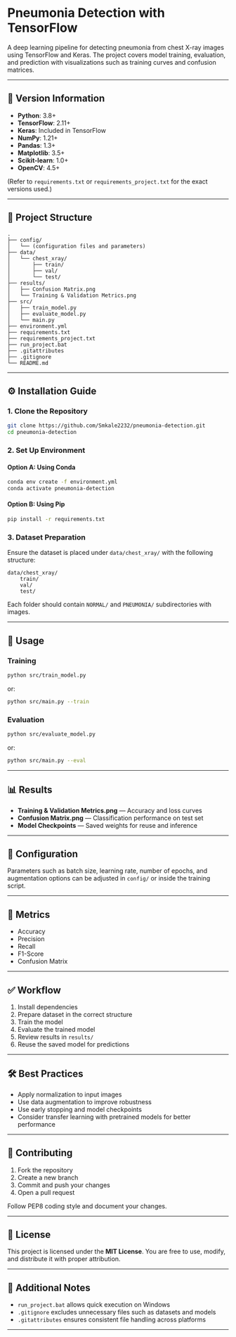 # Pneumonia Detection with TensorFlow

A deep learning pipeline for detecting pneumonia from chest X-ray images using TensorFlow and Keras. The project covers model training, evaluation, and prediction with visualizations such as training curves and confusion matrices.

---

## 📌 Version Information

* **Python**: 3.8+
* **TensorFlow**: 2.11+
* **Keras**: Included in TensorFlow
* **NumPy**: 1.21+
* **Pandas**: 1.3+
* **Matplotlib**: 3.5+
* **Scikit-learn**: 1.0+
* **OpenCV**: 4.5+

(Refer to `requirements.txt` or `requirements_project.txt` for the exact versions used.)

---

## 📁 Project Structure

```
.
├── config/  
│   └── (configuration files and parameters)  
├── data/  
│   └── chest_xray/  
│       ├── train/  
│       ├── val/  
│       └── test/  
├── results/  
│   ├── Confusion Matrix.png  
│   └── Training & Validation Metrics.png  
├── src/  
│   ├── train_model.py  
│   ├── evaluate_model.py  
│   └── main.py  
├── environment.yml  
├── requirements.txt  
├── requirements_project.txt  
├── run_project.bat  
├── .gitattributes  
├── .gitignore  
└── README.md
```

---

## ⚙️ Installation Guide

### 1. Clone the Repository

```bash
git clone https://github.com/Smkale2232/pneumonia-detection.git
cd pneumonia-detection
```

### 2. Set Up Environment

#### Option A: Using Conda

```bash
conda env create -f environment.yml
conda activate pneumonia-detection
```

#### Option B: Using Pip

```bash
pip install -r requirements.txt
```

### 3. Dataset Preparation

Ensure the dataset is placed under `data/chest_xray/` with the following structure:

```
data/chest_xray/
    train/
    val/
    test/
```

Each folder should contain `NORMAL/` and `PNEUMONIA/` subdirectories with images.

---

## 🚀 Usage

### Training

```bash
python src/train_model.py
```

or:

```bash
python src/main.py --train
```

### Evaluation

```bash
python src/evaluate_model.py
```

or:

```bash
python src/main.py --eval
```

---

## 📊 Results

* **Training & Validation Metrics.png** — Accuracy and loss curves
* **Confusion Matrix.png** — Classification performance on test set
* **Model Checkpoints** — Saved weights for reuse and inference

---

## 🔧 Configuration

Parameters such as batch size, learning rate, number of epochs, and augmentation options can be adjusted in `config/` or inside the training script.

---

## 🧪 Metrics

* Accuracy
* Precision
* Recall
* F1-Score
* Confusion Matrix

---

## ✅ Workflow

1. Install dependencies
2. Prepare dataset in the correct structure
3. Train the model
4. Evaluate the trained model
5. Review results in `results/`
6. Reuse the saved model for predictions

---

## 🛠️ Best Practices

* Apply normalization to input images
* Use data augmentation to improve robustness
* Use early stopping and model checkpoints
* Consider transfer learning with pretrained models for better performance

---

## 🤝 Contributing

1. Fork the repository
2. Create a new branch
3. Commit and push your changes
4. Open a pull request

Follow PEP8 coding style and document your changes.

---

## 📝 License

This project is licensed under the **MIT License**. You are free to use, modify, and distribute it with proper attribution.

---

## 📂 Additional Notes

* `run_project.bat` allows quick execution on Windows
* `.gitignore` excludes unnecessary files such as datasets and models
* `.gitattributes` ensures consistent file handling across platforms

---
